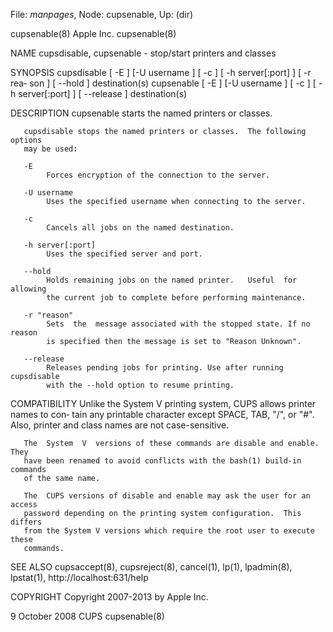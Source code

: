 File: *manpages*,  Node: cupsenable,  Up: (dir)

cupsenable(8)                     Apple Inc.                     cupsenable(8)



NAME
       cupsdisable, cupsenable - stop/start printers and classes

SYNOPSIS
       cupsdisable [ -E ] [-U username ] [ -c ] [ -h server[:port] ] [ -r rea‐
       son ] [ --hold ] destination(s)
       cupsenable [ -E ] [-U username  ]  [  -c  ]  [  -h  server[:port]  ]  [
       --release ] destination(s)

DESCRIPTION
       cupsenable starts the named printers or classes.

       cupsdisable stops the named printers or classes.  The following options
       may be used:

       -E
            Forces encryption of the connection to the server.

       -U username
            Uses the specified username when connecting to the server.

       -c
            Cancels all jobs on the named destination.

       -h server[:port]
            Uses the specified server and port.

       --hold
            Holds remaining jobs on the named printer.   Useful  for  allowing
            the current job to complete before performing maintenance.

       -r "reason"
            Sets  the  message associated with the stopped state. If no reason
            is specified then the message is set to "Reason Unknown".

       --release
            Releases pending jobs for printing. Use after running  cupsdisable
            with the --hold option to resume printing.

COMPATIBILITY
       Unlike  the System V printing system, CUPS allows printer names to con‐
       tain any printable character except SPACE, TAB,  "/",  or  "#".   Also,
       printer and class names are not case-sensitive.

       The  System  V  versions of these commands are disable and enable. They
       have been renamed to avoid conflicts with the bash(1) build-in commands
       of the same name.

       The  CUPS versions of disable and enable may ask the user for an access
       password depending on the printing system configuration.  This  differs
       from the System V versions which require the root user to execute these
       commands.

SEE ALSO
       cupsaccept(8), cupsreject(8), cancel(1), lp(1), lpadmin(8), lpstat(1),
       http://localhost:631/help

COPYRIGHT
       Copyright 2007-2013 by Apple Inc.




9 October 2008                       CUPS                        cupsenable(8)
